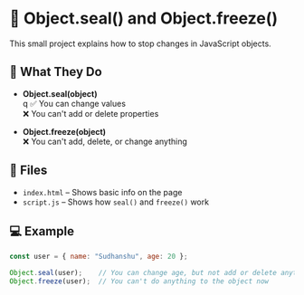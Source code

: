 # 🔐 Object.seal() and Object.freeze()

This small project explains how to stop changes in JavaScript objects.

## 🧊 What They Do

- **Object.seal(object)**  
q
  ✅ You can change values  
  ❌ You can't add or delete properties

- **Object.freeze(object)**  
  ❌ You can't add, delete, or change anything

## 📁 Files

- `index.html` – Shows basic info on the page  
- `script.js` – Shows how `seal()` and `freeze()` work

## 💻 Example

```js
const user = { name: "Sudhanshu", age: 20 };

Object.seal(user);    // You can change age, but not add or delete anything
Object.freeze(user);  // You can't do anything to the object now
```
